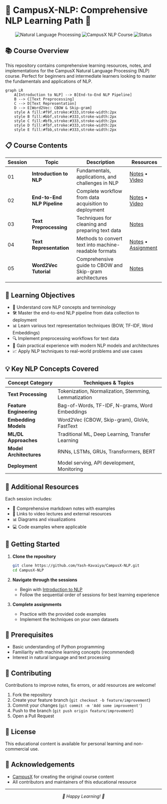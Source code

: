 # 🚀 CampusX-NLP: Comprehensive NLP Learning Path 🧠

<div align="center">
  <img src="https://img.shields.io/badge/Natural%20Language-Processing-blue?style=for-the-badge" alt="Natural Language Processing"/>
  <img src="https://img.shields.io/badge/CampusX-NLP%20Course-orange?style=for-the-badge" alt="CampusX NLP Course"/>
  <img src="https://img.shields.io/badge/Status-Active-brightgreen?style=for-the-badge" alt="Status"/>
</div>

## 📚 Course Overview

This repository contains comprehensive learning resources, notes, and implementations for the CampusX Natural Language Processing (NLP) course. Perfect for beginners and intermediate learners looking to master the fundamentals and applications of NLP.

```mermaid
graph LR
    A[Introduction to NLP] --> B[End-to-End NLP Pipeline]
    B --> C[Text Preprocessing]
    C --> D[Text Representation]
    D --> E[Word2Vec: CBOW & Skip-gram]
    style A fill:#f9f,stroke:#333,stroke-width:2px
    style B fill:#bbf,stroke:#333,stroke-width:2px
    style C fill:#bfb,stroke:#333,stroke-width:2px
    style D fill:#fbf,stroke:#333,stroke-width:2px
    style E fill:#fbb,stroke:#333,stroke-width:2px
```

## 📋 Course Contents

| Session | Topic | Description | Resources |
|---------|-------|-------------|-----------|
| 01 | **Introduction to NLP** | Fundamentals, applications, and challenges in NLP | [Notes](Sessions/01_Introduction%20to%20NLP.md) • [Video](https://youtu.be/zlUpTlaxAKI?si=eI8b0K7oFfeEA25N) |
| 02 | **End-to-End NLP Pipeline** | Complete workflow from data acquisition to deployment | [Notes](Sessions/02_End_to_End_NLP_Pipeline.md) • [Video](https://youtu.be/29qyNyNkLHs?si=TZWdyoIDLS3hqi7c) |
| 03 | **Text Preprocessing** | Techniques for cleaning and preparing text data | [Notes](Sessions/03_Text%20Preprocessing.md) |
| 04 | **Text Representation** | Methods to convert text into machine-readable formats | [Notes](Sessions/04_Text%20Representation.md) • [Assignment](Sessions/04_assignment-lecture4.py) |
| 05 | **Word2Vec Tutorial** | Comprehensive guide to CBOW and Skip-gram architectures | [Notes](Sessions/05_Word2vec_Complete_Tutorial_CBOW_and_Skip-gram.md) |

## 🎯 Learning Objectives

- 🧠 Understand core NLP concepts and terminology
- 🛠️ Master the end-to-end NLP pipeline from data collection to deployment
- 📊 Learn various text representation techniques (BOW, TF-IDF, Word Embeddings)
- 🔍 Implement preprocessing workflows for text data
- 🚀 Gain practical experience with modern NLP models and architectures
- 📈 Apply NLP techniques to real-world problems and use cases

## 💡 Key NLP Concepts Covered

<div align="center">

| Concept Category | Techniques & Topics |
|------------------|---------------------|
| **Text Processing** | Tokenization, Normalization, Stemming, Lemmatization |
| **Feature Engineering** | Bag-of-Words, TF-IDF, N-grams, Word Embeddings |
| **Embedding Models** | Word2Vec (CBOW, Skip-gram), GloVe, FastText |
| **ML/DL Approaches** | Traditional ML, Deep Learning, Transfer Learning |
| **Model Architectures** | RNNs, LSTMs, GRUs, Transformers, BERT |
| **Deployment** | Model serving, API development, Monitoring |

</div>

## 📝 Additional Resources

Each session includes:
- 📔 Comprehensive markdown notes with examples
- 🔗 Links to video lectures and external resources
- 📊 Diagrams and visualizations
- 💻 Code examples where applicable

## 🚀 Getting Started

1. **Clone the repository**
   ```bash
   git clone https://github.com/Yash-Kavaiya/CampusX-NLP.git
   cd CampusX-NLP
   ```

2. **Navigate through the sessions**
   - Begin with [Introduction to NLP](Sessions/01_Introduction%20to%20NLP.md)
   - Follow the sequential order of sessions for best learning experience

3. **Complete assignments**
   - Practice with the provided code examples
   - Implement the techniques on your own datasets

## 🔧 Prerequisites

- Basic understanding of Python programming
- Familiarity with machine learning concepts (recommended)
- Interest in natural language and text processing

## 🤝 Contributing

Contributions to improve notes, fix errors, or add resources are welcome!

1. Fork the repository
2. Create your feature branch (`git checkout -b feature/improvement`)
3. Commit your changes (`git commit -m 'Add some improvement'`)
4. Push to the branch (`git push origin feature/improvement`)
5. Open a Pull Request

## 📜 License

This educational content is available for personal learning and non-commercial use.

## 🙏 Acknowledgements

- [CampusX](https://www.youtube.com/@campusx-official) for creating the original course content
- All contributors and maintainers of this educational resource

---

<div align="center">
  <p><i>🌟 Happy Learning! 🌟</i></p>
</div>
